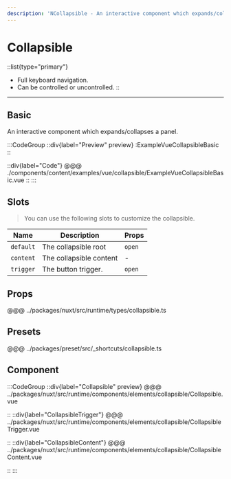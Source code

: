 ```yaml
---
description: 'NCollapsible - An interactive component which expands/collapses a panel'
---
```


# Collapsible

::list{type="primary"}
- Full keyboard navigation.
- Can be controlled or uncontrolled.
::

---

## Basic

An interactive component which expands/collapses a panel.

:::CodeGroup
::div{label="Preview" preview}
  :ExampleVueCollapsibleBasic
::

::div{label="Code"}
@@@ ./components/content/examples/vue/collapsible/ExampleVueCollapsibleBasic.vue
::
:::

## Slots

> You can use the following slots to customize the collapsible.

| Name      | Description             | Props  |
| --------- | ----------------------- | ------ |
| `default` | The collapsible root    | `open` |
| `content` | The collapsible content | -      |
| `trigger` | The button trigger.     | `open` |

## Props
@@@ ../packages/nuxt/src/runtime/types/collapsible.ts

## Presets
@@@ ../packages/preset/src/_shortcuts/collapsible.ts

## Component

:::CodeGroup
::div{label="Collapsible" preview}
@@@ ../packages/nuxt/src/runtime/components/elements/collapsible/Collapsible.vue

::
::div{label="CollapsibleTrigger"}
@@@ ../packages/nuxt/src/runtime/components/elements/collapsible/CollapsibleTrigger.vue

::
::div{label="CollapsibleContent"}
@@@ ../packages/nuxt/src/runtime/components/elements/collapsible/CollapsibleContent.vue

::
:::
